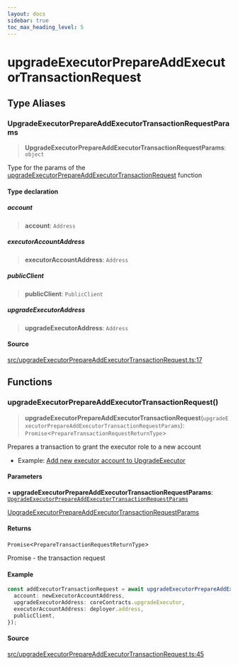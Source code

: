 ```yaml
---
layout: docs
sidebar: true
toc_max_heading_level: 5
---
```


# upgradeExecutorPrepareAddExecutorTransactionRequest

## Type Aliases

### UpgradeExecutorPrepareAddExecutorTransactionRequestParams

> **UpgradeExecutorPrepareAddExecutorTransactionRequestParams**: `object`

Type for the params of the [upgradeExecutorPrepareAddExecutorTransactionRequest](upgradeExecutorPrepareAddExecutorTransactionRequest.md#upgradeexecutorprepareaddexecutortransactionrequest) function

#### Type declaration

##### account

> **account**: `Address`

##### executorAccountAddress

> **executorAccountAddress**: `Address`

##### publicClient

> **publicClient**: `PublicClient`

##### upgradeExecutorAddress

> **upgradeExecutorAddress**: `Address`

#### Source

[src/upgradeExecutorPrepareAddExecutorTransactionRequest.ts:17](https://github.com/anegg0/arbitrum-orbit-sdk/blob/1aa2030374f41bb1bf01834ef0c05d2e6663f5e5/src/upgradeExecutorPrepareAddExecutorTransactionRequest.ts#L17)

## Functions

### upgradeExecutorPrepareAddExecutorTransactionRequest()

> **upgradeExecutorPrepareAddExecutorTransactionRequest**(`upgradeExecutorPrepareAddExecutorTransactionRequestParams`): `Promise`\<`PrepareTransactionRequestReturnType`\>

Prepares a transaction to grant the executor role to a new account

- Example: [Add new executor account to UpgradeExecutor](https://github.com/OffchainLabs/arbitrum-orbit-sdk/blob/main/examples/upgrade-executor-add-account/index.ts)

#### Parameters

• **upgradeExecutorPrepareAddExecutorTransactionRequestParams**: [`UpgradeExecutorPrepareAddExecutorTransactionRequestParams`](upgradeExecutorPrepareAddExecutorTransactionRequest.md#upgradeexecutorprepareaddexecutortransactionrequestparams)

[UpgradeExecutorPrepareAddExecutorTransactionRequestParams](upgradeExecutorPrepareAddExecutorTransactionRequest.md#upgradeexecutorprepareaddexecutortransactionrequestparams)

#### Returns

`Promise`\<`PrepareTransactionRequestReturnType`\>

Promise<PrepareTransactionRequestReturnType> - the transaction request

#### Example

```ts
const addExecutorTransactionRequest = await upgradeExecutorPrepareAddExecutorTransactionRequest({
  account: newExecutorAccountAddress,
  upgradeExecutorAddress: coreContracts.upgradeExecutor,
  executorAccountAddress: deployer.address,
  publicClient,
});
```

#### Source

[src/upgradeExecutorPrepareAddExecutorTransactionRequest.ts:45](https://github.com/anegg0/arbitrum-orbit-sdk/blob/1aa2030374f41bb1bf01834ef0c05d2e6663f5e5/src/upgradeExecutorPrepareAddExecutorTransactionRequest.ts#L45)
